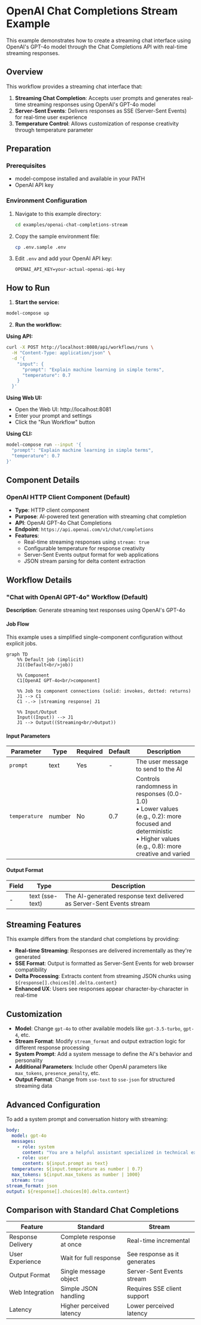 # OpenAI Chat Completions Stream Example

This example demonstrates how to create a streaming chat interface using OpenAI's GPT-4o model through the Chat Completions API with real-time streaming responses.

## Overview

This workflow provides a streaming chat interface that:

1. **Streaming Chat Completion**: Accepts user prompts and generates real-time streaming responses using OpenAI's GPT-4o model
2. **Server-Sent Events**: Delivers responses as SSE (Server-Sent Events) for real-time user experience
3. **Temperature Control**: Allows customization of response creativity through temperature parameter

## Preparation

### Prerequisites

- model-compose installed and available in your PATH
- OpenAI API key

### Environment Configuration

1. Navigate to this example directory:
   ```bash
   cd examples/openai-chat-completions-stream
   ```

2. Copy the sample environment file:
   ```bash
   cp .env.sample .env
   ```

3. Edit `.env` and add your OpenAI API key:
   ```env
   OPENAI_API_KEY=your-actual-openai-api-key
   ```

## How to Run

1. **Start the service:**
  ```bash
  model-compose up
  ```

2. **Run the workflow:**

  **Using API:**
  ```bash
  curl -X POST http://localhost:8080/api/workflows/runs \
    -H "Content-Type: application/json" \
    -d '{
      "input": {
        "prompt": "Explain machine learning in simple terms",
        "temperature": 0.7
      }
    }'
  ```

  **Using Web UI:**
  - Open the Web UI: http://localhost:8081
  - Enter your prompt and settings
  - Click the "Run Workflow" button

  **Using CLI:**
  ```bash
  model-compose run --input '{
    "prompt": "Explain machine learning in simple terms",
    "temperature": 0.7
  }'
  ```

## Component Details

### OpenAI HTTP Client Component (Default)
- **Type**: HTTP client component
- **Purpose**: AI-powered text generation with streaming chat completion
- **API**: OpenAI GPT-4o Chat Completions
- **Endpoint**: `https://api.openai.com/v1/chat/completions`
- **Features**:
  - Real-time streaming responses using `stream: true`
  - Configurable temperature for response creativity
  - Server-Sent Events output format for web applications
  - JSON stream parsing for delta content extraction

## Workflow Details

### "Chat with OpenAI GPT-4o" Workflow (Default)

**Description**: Generate streaming text responses using OpenAI's GPT-4o

#### Job Flow

This example uses a simplified single-component configuration without explicit jobs.

```mermaid
graph TD
    %% Default job (implicit)
    J1((Default<br/>job))

    %% Component
    C1[OpenAI GPT-4o<br/>component]

    %% Job to component connections (solid: invokes, dotted: returns)
    J1 --> C1
    C1 -.-> |streaming response| J1

    %% Input/Output
    Input((Input)) --> J1
    J1 --> Output((Streaming<br/>Output))
```

#### Input Parameters

| Parameter | Type | Required | Default | Description |
|-----------|------|----------|---------|-------------|
| `prompt` | text | Yes | - | The user message to send to the AI |
| `temperature` | number | No | 0.7 | Controls randomness in responses (0.0-1.0)<br/>• Lower values (e.g., 0.2): more focused and deterministic<br/>• Higher values (e.g., 0.8): more creative and varied |

#### Output Format

| Field | Type | Description |
|-------|------|-------------|
| - | text (sse-text) | The AI-generated response text delivered as Server-Sent Events stream |

## Streaming Features

This example differs from the standard chat completions by providing:

- **Real-time Streaming**: Responses are delivered incrementally as they're generated
- **SSE Format**: Output is formatted as Server-Sent Events for web browser compatibility
- **Delta Processing**: Extracts content from streaming JSON chunks using `${response[].choices[0].delta.content}`
- **Enhanced UX**: Users see responses appear character-by-character in real-time

## Customization

- **Model**: Change `gpt-4o` to other available models like `gpt-3.5-turbo`, `gpt-4`, etc.
- **Stream Format**: Modify `stream_format` and output extraction logic for different response processing
- **System Prompt**: Add a system message to define the AI's behavior and personality
- **Additional Parameters**: Include other OpenAI parameters like `max_tokens`, `presence_penalty`, etc.
- **Output Format**: Change from `sse-text` to `sse-json` for structured streaming data

## Advanced Configuration

To add a system prompt and conversation history with streaming:

```yaml
body:
  model: gpt-4o
  messages:
    - role: system
      content: "You are a helpful assistant specialized in technical explanations."
    - role: user
      content: ${input.prompt as text}
  temperature: ${input.temperature as number | 0.7}
  max_tokens: ${input.max_tokens as number | 1000}
  stream: true
stream_format: json
output: ${response[].choices[0].delta.content}
```

## Comparison with Standard Chat Completions

| Feature | Standard | Stream |
|---------|----------|--------|
| Response Delivery | Complete response at once | Real-time incremental |
| User Experience | Wait for full response | See response as it generates |
| Output Format | Single message object | Server-Sent Events stream |
| Web Integration | Simple JSON handling | Requires SSE client support |
| Latency | Higher perceived latency | Lower perceived latency |